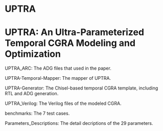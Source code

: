 # UPTRA
UPTRA:  An Ultra-Parameterized Temporal CGRA Modeling and Optimization
=======================

UPTRA_ARC: The ADG files that used in the paper.

UPTRA-Temporal-Mapper: The mapper of UPTRA.

UPTRA-Generator: The Chisel-based temporal CGRA template, including RTL and ADG generation.

UPTRA_Verilog: The Verilog files of the modeled CGRA.

benchmarks: The 7 test cases.

Parameters_Descriptions: The detail decriptions of the 29 parameters.
